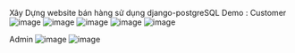 Xây Dựng website bán hàng sử dụng django-postgreSQL
Demo : 
Customer
![image](https://github.com/user-attachments/assets/2f2746e3-c788-40bc-a255-c338fefae1b6)
![image](https://github.com/user-attachments/assets/ac4062ac-9836-4cb5-9ea4-4ebb203802e7)
![image](https://github.com/user-attachments/assets/6a004b28-ca40-4d55-9497-f135ec9d0a3e)
![image](https://github.com/user-attachments/assets/a95c804e-5f90-4655-9e61-049baaab8824)
![image](https://github.com/user-attachments/assets/cb754403-2e85-495c-b7fc-68408a74ae16)

Admin
![image](https://github.com/user-attachments/assets/b6cb1e3a-f6ee-4818-9560-d131d7458d01)
![image](https://github.com/user-attachments/assets/8da60c41-58fb-4ddc-baa6-741ef43b66fa)
